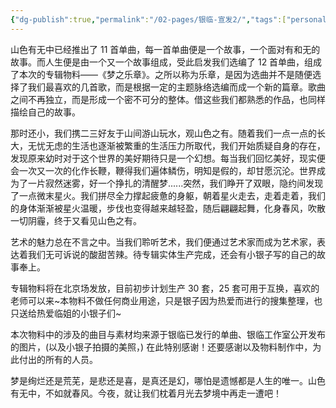 ```yaml
---
{"dg-publish":true,"permalink":"/02-pages/银临-宣发2/","tags":["personal/blog"]}
---
```


山色有无中已经推出了 11 首单曲，每一首单曲便是一个故事，一个面对有和无的故事。而人生便是由一个又一个故事组成，受此启发我们选编了 12 首单曲，组成了本次的专辑物料——《梦之乐章》。之所以称为乐章，是因为选曲并不是随便选择了我们最喜欢的几首歌，而是根据一定的主题脉络选编而成一个新的篇章。歌曲之间不再独立，而是形成一个密不可分的整体。借这些我们都熟悉的作品，也同样描绘自己的故事。

那时还小，我们携二三好友于山间游山玩水，观山色之有。随着我们一点一点的长大，无忧无虑的生活也逐渐被繁重的生活压力所取代，我们开始质疑自身的存在，发现原来幼时对于这个世界的美好期待只是一个幻想。每当我们回忆美好，现实便会一次又一次的化作长鞭，鞭得我们遍体鳞伤，明知是假的，却甘愿沉沦。世界成为了一片寂然迷雾，好一个挣扎的清醒梦......突然，我们睁开了双眼，隐约间发现了一点微末星火。我们拼尽全力撑起疲惫的身躯，朝着星火走去，走着走着，我们的身体渐渐被星火温暖，步伐也变得越来越轻盈，随后翩翩起舞，化身春风，吹散一切阴霾，终于又看见山色之有。

艺术的魅力总在不言之中。当我们聆听艺术，我们便通过艺术家而成为艺术家，表达着我们无可诉说的酸甜苦辣。待专辑实体生产完成，还会有小银子写的自己的故事奉上。

专辑物料将在北京场发放，目前初步计划生产 30 套，25 套可用于互换，喜欢的老师可以来~本物料不做任何商业用途，只是银子因为热爱而进行的搜集整理，也只送给热爱临姐的小银子们~

本次物料中的涉及的曲目与素材均来源于银临已发行的单曲、银临工作室公开发布的图片，(以及小银子拍摄的美照，) 在此特别感谢！还要感谢以及物料制作中，为此付出的所有的人员。

梦是绚烂还是荒芜，是悲还是喜，是真还是幻，哪怕是遗憾都是人生的唯一。山色有无中，不如就春风。今夜，就让我们枕着月光去梦境中再走一遭吧！